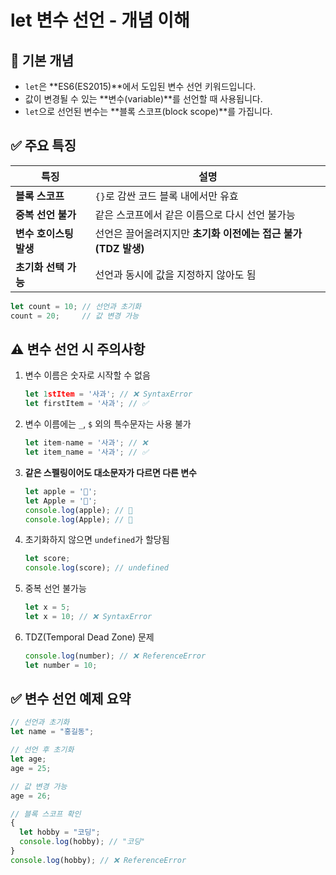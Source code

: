 # let 변수 선언 - 개념 이해

## 📌 기본 개념
- `let`은 **ES6(ES2015)**에서 도입된 변수 선언 키워드입니다.
- 값이 변경될 수 있는 **변수(variable)**를 선언할 때 사용됩니다.
- `let`으로 선언된 변수는 **블록 스코프(block scope)**를 가집니다.

## ✅ 주요 특징

| 특징 | 설명 |
|------|------|
| **블록 스코프** | `{}`로 감싼 코드 블록 내에서만 유효 |
| **중복 선언 불가** | 같은 스코프에서 같은 이름으로 다시 선언 불가능 |
| **변수 호이스팅 발생** | 선언은 끌어올려지지만 **초기화 이전에는 접근 불가(TDZ 발생)** |
| **초기화 선택 가능** | 선언과 동시에 값을 지정하지 않아도 됨 |

```javascript
let count = 10; // 선언과 초기화
count = 20;     // 값 변경 가능
```

## ⚠️ 변수 선언 시 주의사항

1. 변수 이름은 숫자로 시작할 수 없음
    ```javascript
    let 1stItem = '사과'; // ❌ SyntaxError
    let firstItem = '사과'; // ✅
    ```

2. 변수 이름에는 `_`, `$` 외의 특수문자는 사용 불가
    ```javascript
    let item-name = '사과'; // ❌
    let item_name = '사과'; // ✅
    ```

3. **같은 스펠링이어도 대소문자가 다르면 다른 변수**
    ```javascript
    let apple = '🍎';
    let Apple = '🍏';
    console.log(apple); // 🍎
    console.log(Apple); // 🍏
    ```

4. 초기화하지 않으면 `undefined`가 할당됨
    ```javascript
    let score;
    console.log(score); // undefined
    ```

5. 중복 선언 불가능
    ```javascript
    let x = 5;
    let x = 10; // ❌ SyntaxError
    ```

6. TDZ(Temporal Dead Zone) 문제
    ```javascript
    console.log(number); // ❌ ReferenceError
    let number = 10;
    ```

## ✅ 변수 선언 예제 요약

```javascript
// 선언과 초기화
let name = "홍길동";

// 선언 후 초기화
let age;
age = 25;

// 값 변경 가능
age = 26;

// 블록 스코프 확인
{
  let hobby = "코딩";
  console.log(hobby); // "코딩"
}
console.log(hobby); // ❌ ReferenceError
```
